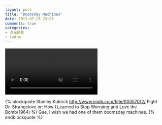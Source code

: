 ```yaml
---
layout: post
title: "Doomsday Machines"
date: 2013-07-23 23:25
comments: true
categories:
- 浮光掠影
- iwdrm
---
```


<video autoplay loop muted playsinline>
    <source src="{{ site.static_base }}/downloads/video/movie_clips/dr_strangelove_doomsday_machine.mp4" type="video/mp4">
    <p>Your browser doesn't support this embedded video.</p>
</video>

{% blockquote Stanley Kubrick http://www.imdb.com/title/tt0057012/ Fight Dr. Strangelove or: How I Learned to Stop Worrying and Love the Bomb(1964) %}
Gee, I wish we had one of them doomsday machines.
{% endblockquote %}
